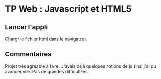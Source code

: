 # TP Web : Javascript et HTML5

## Lancer l'appli
Chargr le fichier html dans le navigateur.

## Commentaires
Projet très agréable à faire. J'avais déjà quelques notions de js ainsi j'ai pu avancer vite. Pas de grandes difficultées.
